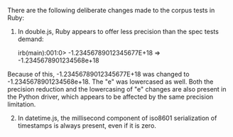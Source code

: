 There are the following deliberate changes made to the corpus tests in Ruby:

1. In double.js, Ruby appears to offer less precision than the spec tests
demand:

    irb(main):001:0> -1.23456789012345677E+18
    => -1.2345678901234568e+18

Because of this, -1.23456789012345677E+18 was changed to -1.2345678901234568e+18.
The "e" was lowercased as well. Both the precision reduction and the lowercasing
of "e" changes are also present in the Python driver, which appears to be
affected by the same precision limitation.

2. In datetime.js, the millisecond component of iso8601 serialization of
timestamps is always present, even if it is zero.
